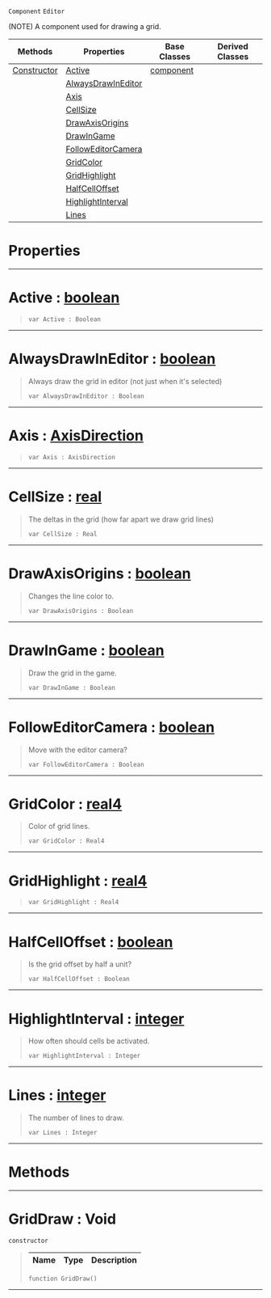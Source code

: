  `Component` `Editor`



(NOTE) A component used for drawing a grid.

|Methods|Properties|Base Classes|Derived Classes|
|---|---|---|---|
|[ Constructor](https://plasmaengine.github.io/PlasmaDocs/Plasma1/C++/code_reference/class_reference/griddraw.md#griddraw-void)|[ Active](https://plasmaengine.github.io/PlasmaDocs/Plasma1/C++/code_reference/class_reference/griddraw.md#active-plasma-engine-docum)|[component](https://plasmaengine.github.io/PlasmaDocs/Plasma1/C++/code_reference/class_reference/component.md)| |
| |[ AlwaysDrawInEditor](https://plasmaengine.github.io/PlasmaDocs/Plasma1/C++/code_reference/class_reference/griddraw.md#alwaysdrawineditor-plasma)| | |
| |[ Axis](https://plasmaengine.github.io/PlasmaDocs/Plasma1/C++/code_reference/class_reference/griddraw.md#axis-plasma-engine-documen)| | |
| |[ CellSize](https://plasmaengine.github.io/PlasmaDocs/Plasma1/C++/code_reference/class_reference/griddraw.md#cellsize-plasma-engine-doc)| | |
| |[ DrawAxisOrigins](https://plasmaengine.github.io/PlasmaDocs/Plasma1/C++/code_reference/class_reference/griddraw.md#drawaxisorigins-plasma-eng)| | |
| |[ DrawInGame](https://plasmaengine.github.io/PlasmaDocs/Plasma1/C++/code_reference/class_reference/griddraw.md#drawingame-plasma-engine-d)| | |
| |[ FollowEditorCamera](https://plasmaengine.github.io/PlasmaDocs/Plasma1/C++/code_reference/class_reference/griddraw.md#followeditorcamera-plasma)| | |
| |[ GridColor](https://plasmaengine.github.io/PlasmaDocs/Plasma1/C++/code_reference/class_reference/griddraw.md#gridcolor-plasma-engine-do)| | |
| |[ GridHighlight](https://plasmaengine.github.io/PlasmaDocs/Plasma1/C++/code_reference/class_reference/griddraw.md#gridhighlight-plasma-engin)| | |
| |[ HalfCellOffset](https://plasmaengine.github.io/PlasmaDocs/Plasma1/C++/code_reference/class_reference/griddraw.md#halfcelloffset-plasma-engi)| | |
| |[ HighlightInterval](https://plasmaengine.github.io/PlasmaDocs/Plasma1/C++/code_reference/class_reference/griddraw.md#highlightinterval-plasma-e)| | |
| |[ Lines](https://plasmaengine.github.io/PlasmaDocs/Plasma1/C++/code_reference/class_reference/griddraw.md#lines-plasma-engine-docume)| | |


 #  Properties


---  
 #  Active : [boolean](https://plasmaengine.github.io/PlasmaDocs/Plasma1/C++/code_reference/lightning_base_types/boolean.md)

> 
> ``` lang=cpp, name=Lightning
> var Active : Boolean


---  
 #  AlwaysDrawInEditor : [boolean](https://plasmaengine.github.io/PlasmaDocs/Plasma1/C++/code_reference/lightning_base_types/boolean.md)

> Always draw the grid in editor (not just when it's selected)
> ``` lang=cpp, name=Lightning
> var AlwaysDrawInEditor : Boolean


---  
 #  Axis : [AxisDirection](https://plasmaengine.github.io/PlasmaDocs/Plasma1/C++/code_reference/enum_reference.md#axisdirection)

> 
> ``` lang=cpp, name=Lightning
> var Axis : AxisDirection


---  
 #  CellSize : [real](https://plasmaengine.github.io/PlasmaDocs/Plasma1/C++/code_reference/lightning_base_types/real.md)

> The deltas in the grid (how far apart we draw grid lines)
> ``` lang=cpp, name=Lightning
> var CellSize : Real


---  
 #  DrawAxisOrigins : [boolean](https://plasmaengine.github.io/PlasmaDocs/Plasma1/C++/code_reference/lightning_base_types/boolean.md)

> Changes the line color to.
> ``` lang=cpp, name=Lightning
> var DrawAxisOrigins : Boolean


---  
 #  DrawInGame : [boolean](https://plasmaengine.github.io/PlasmaDocs/Plasma1/C++/code_reference/lightning_base_types/boolean.md)

> Draw the grid in the game.
> ``` lang=cpp, name=Lightning
> var DrawInGame : Boolean


---  
 #  FollowEditorCamera : [boolean](https://plasmaengine.github.io/PlasmaDocs/Plasma1/C++/code_reference/lightning_base_types/boolean.md)

> Move with the editor camera?
> ``` lang=cpp, name=Lightning
> var FollowEditorCamera : Boolean


---  
 #  GridColor : [real4](https://plasmaengine.github.io/PlasmaDocs/Plasma1/C++/code_reference/lightning_base_types/real4.md)

> Color of grid lines.
> ``` lang=cpp, name=Lightning
> var GridColor : Real4


---  
 #  GridHighlight : [real4](https://plasmaengine.github.io/PlasmaDocs/Plasma1/C++/code_reference/lightning_base_types/real4.md)

> 
> ``` lang=cpp, name=Lightning
> var GridHighlight : Real4


---  
 #  HalfCellOffset : [boolean](https://plasmaengine.github.io/PlasmaDocs/Plasma1/C++/code_reference/lightning_base_types/boolean.md)

> Is the grid offset by half a unit?
> ``` lang=cpp, name=Lightning
> var HalfCellOffset : Boolean


---  
 #  HighlightInterval : [integer](https://plasmaengine.github.io/PlasmaDocs/Plasma1/C++/code_reference/lightning_base_types/integer.md)

> How often should cells be activated.
> ``` lang=cpp, name=Lightning
> var HighlightInterval : Integer


---  
 #  Lines : [integer](https://plasmaengine.github.io/PlasmaDocs/Plasma1/C++/code_reference/lightning_base_types/integer.md)

> The number of lines to draw.
> ``` lang=cpp, name=Lightning
> var Lines : Integer


---  
 #  Methods


---  
 #  GridDraw : Void

 `constructor`

> 
> |Name|Type|Description|
> |---|---|---|
> ``` lang=cpp, name=Lightning
> function GridDraw()
> ``` 


---  
 

 